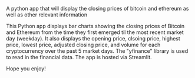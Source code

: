 A python app that will display the closing prices of bitcoin and ethereum as well as other relevant information

This Python app displays bar charts showing the closing prices of Bitcoin and Ethereum 
from the time they first emerged til the most recent market day (weekday). It also 
displays the opening price, clsoing price, highest price, lowest price, adjusted closing price, 
and volume for each cryptocurrency over the past 5 market days. The "yfinance" library is used 
to read in the financial data. The app is hosted via Streamlit.

Hope you enjoy!
